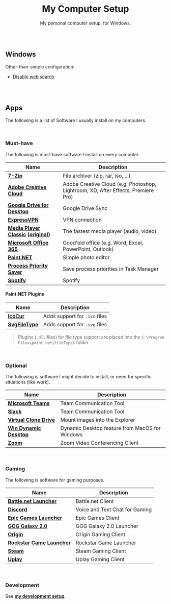 <div align="center">

# My Computer Setup

My personal computer setup, for Windows.

</div>

<br><br>

## Windows

Other-than-simple configuration:

- [Disable web search](https://pureinfotech.com/disable-search-web-results-windows-11#disable_web_results_gpedit_windows11)

<br><br>

## Apps

The following is a list of Software I usually install on my computers.

<br>

### Must-have

The following is must-have software I install on every computer.

| Name                                                                                                     | Description                                                                       |
| -------------------------------------------------------------------------------------------------------- | --------------------------------------------------------------------------------- |
| **[7-Zip](https://7-zip.org)**                                                                           | File archiver (zip, rar, iso, ...)                                                |
| **[Adobe Creative Cloud](https://www.adobe.com/de/creativecloud.html)**                                  | Adobe Creative Cloud (e.g. Photoshop, Lightroom, XD, After Effects, Premiere Pro) |
| **[Google Drive for Desktop](https://www.google.com/intl/de/drive/download)**                            | Google Drive Sync                                                                 |
| **[ExpressVPN](https://www.expressvpn.com/de/vpn-software/vpn-windows)**                                 | VPN connection                                                                    |
| **[Media Player Classic](https://github.com/clsid2/mpc-hc) ([original](https://mpc-hc.org))**            | The fastest media player (audio, video)                                           |
| **[Microsoft Office 365](https://www.microsoft.com/de-de/microsoft-365/explore-microsoft-365-for-home)** | Good'old office (e.g. Word, Excel, PowerPoint, Outlook)                           |
| **[Paint.NET](https://www.getpaint.net/download.html)**                                                  | Simple photo editor                                                               |
| **[Process Priority Saver](https://www.prnwatch.com/prio/)**                                             | Save process priorities in Task Manager                                           |
| **[Spotify](https://www.spotify.com/de/download)**                                                       | Spotify                                                                           |

#### Paint.NET Plugins

| Name                                                                                                                                         | Description                   |
| -------------------------------------------------------------------------------------------------------------------------------------------- | ----------------------------- |
| **[IcoCur](https://forums.getpaint.net/topic/927-icon-cursor-and-animated-cursor-format-v37-may-2010/page/13/?tab=comments#comment-514467)** | Adds support for `.ico` files |
| **[SvgFileType](https://github.com/otuncelli/Scalable-Vector-Graphics-Plugin-for-Paint.NET)**                                                | Adds support for `.svg` files |

> Plugins (`.dll` files) for file type support are placed into the `C:\Program Files\paint.net\FileTypes` folder

<br>

### Optional

The following is software I might decide to install, or need for specific situations (like work).

| Name                                                                                | Description                                    |
| ----------------------------------------------------------------------------------- | ---------------------------------------------- |
| **[Microsoft Teams](https://www.microsoft.com/de-de/microsoft-teams/download-app)** | Team Communication Tool                        |
| **[Slack](https://slack.com/intl/de-de/downloads/windows)**                         | Team Communication Tool                        |
| **[Virtual Clone Drive](https://www.elby.ch/de/products/vcd.html)**                 | Mount images into the Explorer                 |
| **[Win Dynamic Desktop](https://github.com/t1m0thyj/WinDynamicDesktop)**            | Dynamic Desktop feature from MacOS for Windows |
| **[Zoom](https://zoom.us/download)**                                                | Zoom Video Conferencing Client                 |

<br>

### Gaming

The following is software for gaming purposes.

| Name                                                                                          | Description                    |
| --------------------------------------------------------------------------------------------- | ------------------------------ |
| **[Battle.net Launcher](https://www.blizzard.com/de-de/apps/battle.net/desktop)**             | Battle.net Client              |
| **[Discord](https://discordapp.com/download)**                                                | Voice and Text Chat for Gaming |
| **[Epic Games Launcher](https://www.epicgames.com/store/download)**                           | Epic Games Client              |
| **[GOG Galaxy 2.0](https://www.gog.com/galaxy)**                                              | GOG Galaxy 2.0 Launcher        |
| **[Origin](https://www.origin.com)**                                                          | Origin Gaming Client           |
| **[Rockstar Game Launcher](https://de.socialclub.rockstargames.com/rockstar-games-launcher)** | Rockstar Game Launcher         |
| **[Steam](https://store.steampowered.com/about)**                                             | Steam Gaming Client            |
| **[Uplay](https://uplay.ubisoft.com)**                                                        | Uplay Gaming Client            |

<br>

### Development

See **[my development setup](https://github.com/dominique-mueller/my-development-setup)**.
